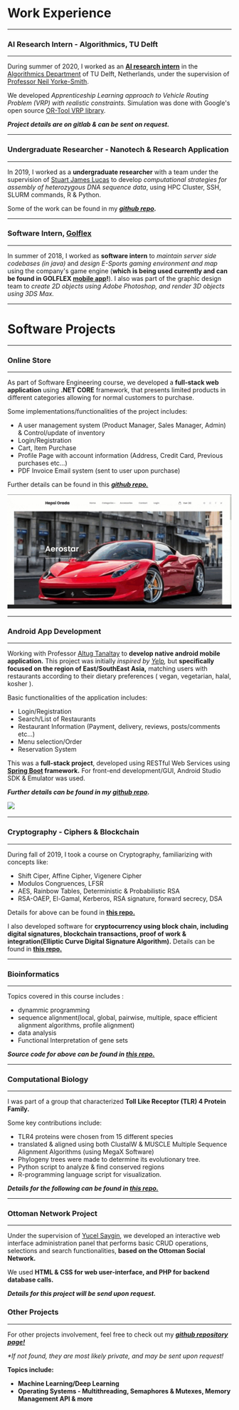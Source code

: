 # Work Experience

---
### AI Research Intern - Algorithmics, TU Delft
---
During summer of 2020, I worked as an **[AI research intern](http://homepage.tudelft.nl/0p6y8/team.html)** in the [Algorithmics Department](https://www.tudelft.nl/ewi/over-de-faculteit/afdelingen/software-technology/algorithmics) of TU Delft, Netherlands, under the supervision of [Professor Neil Yorke-Smith](http://homepage.tudelft.nl/0p6y8/).

We developed _Apprenticeship Learning approach to Vehicle Routing Problem (VRP) with realistic constraints._ Simulation was done with Google's open source [OR-Tool VRP library](https://developers.google.com/optimization/routing). 

**_Project details are on gitlab & can be sent on request._**

---
### Undergraduate Researcher - Nanotech & Research Application
---
In 2019, I worked as a **undergraduate researcher** with a team under the supervision of [Stuart James Lucas](http://myweb.sabanciuniv.edu/slucas/) to develop _computational strategies for assembly of heterozygous DNA sequence data_, using HPC Cluster, SSH, SLURM commands, R & Python. 

Some of the work can be found in my **_[github repo](https://github.com/samuelleeplus/researchApplication_PURE)._**

---
### Software Intern, [Golflex](http://www.golflex.co.kr/en.html)
---
In summer of 2018, I worked as **software intern** to _maintain server side codebases (in java)_ and _design E-Sports gaming environment and map_ using the company's game engine (**which is being used currently and can be found in GOLFLEX [mobile app](https://play.google.com/store/apps/details?id=com.golflex.mobile&hl=en&gl=US)!**). I also was part of the graphic design team to _create 2D objects using Adobe Photoshop, and render 3D objects using 3DS Max._ 

---


# Software Projects
---
### Online Store 
---
As part of Software Engineering course, we developed a **full-stack web application** using **.NET CORE** framework, that presents limited products in different categories allowing for normal customers to purchase.

Some implementations/functionalities of the project includes: 

- A user management system (Product Manager, Sales Manager, Admin) & Control/update of inventory
- Login/Registration
- Cart, Item Purchase
- Profile Page with account information (Address, Credit Card, Previous purchases etc...)
- PDF Invoice Email system (sent to user upon purchase)

Further details can be found in this **_[github repo.](https://github.com/samuelleeplus/onlineStore)_**

![](https://github.com/samuelleeplus/onlineStore/blob/30d26b2517f6619cb12c05a1d4064e0bf6d821aa/sample/sampleImage.jpg)

---
### Android App Development
---

Working with Professor [Altug Tanaltay](https://tr.linkedin.com/in/altug-tanaltay-590854a) to **develop native android mobile application.** This project was initially _inspired by [Yelp](https://www.yelp.com/),_ but **specifically focused on the region of East/SouthEast Asia,** matching users with restaurants according to their dietary preferences ( vegan, vegetarian, halal, kosher ). 

Basic functionalities of the application includes:
- Login/Registration
- Search/List of Restaurants
- Restaurant Information (Payment, delivery, reviews, posts/comments etc...) 
- Menu selection/Order
- Reservation System


This was a **full-stack project**, developed using RESTful Web Services using **[Spring Boot](https://spring.io/projects/spring-boot) framework.** For front-end development/GUI, Android Studio SDK & Emulator was used. 

**_Further details can be found in my [github repo](https://github.com/samuelleeplus/androidApplication)._**


![](https://github.com/samuelleeplus/androidApp/blob/a054749716e9952ee0632d76444c6404c9e6af94/pictures/recyclerView.png)

---
### Cryptography - Ciphers & Blockchain
---
During fall of 2019, I took a course on Cryptography, familiarizing with concepts like:
- Shift Ciper, Affine Cipher, Vigenere Cipher 
- Modulos Congruences, LFSR
- AES, Rainbow Tables, Deterministic & Probabilistic RSA
- RSA-OAEP, El-Gamal, Kerberos, RSA signature, forward secrecy, DSA

Details for above can be found in **[this repo.](https://github.com/samuelleeplus/cryptography)**


I also developed software for **cryptocurrency using block chain, including digital signatures, blockchain transactions, proof of work & integration(Elliptic Curve Digital Signature Algorithm).** Details can be found in **[this repo.](https://github.com/samuelleeplus/cryptography/tree/master/Implementing%20Cryptographic%20Primitive%20for%20BlockChain)**

---
### Bioinformatics 
---
Topics covered in this course includes :

- dynammic programming
- sequence alignment(local, global, pairwise, multiple, space efficient alignment algorithms, profile alignment)
- data analysis 
- Functional Interpretation of gene sets

**_Source code for above can be found in [this repo.](https://github.com/samuelleeplus/bioinformatics)_**

---
### Computational Biology 
---
I was part of a group that characterized **Toll Like Receptor (TLR) 4 Protein Family.** 

Some key contributions include: 
- TLR4 proteins were chosen from 15 different species 
- translated & aligned using both ClustalW & MUSCLE Multiple Sequence Alignment Algorithms (using MegaX Software)
- Phylogeny trees were made to determine its evolutionary tree.
- Python script to analyze & find conserved regions
- R-programming language script for visualization. 

**_Details for the following can be found in [this repo.](https://github.com/samuelleeplus/ens210-ComputationalBiology/tree/master/TLR4%20Protein%20Project)_**

---
### Ottoman Network Project
---
Under the supervision of [Yucel Saygin](http://sentilab.sabanciuniv.edu/people/), we developed an interactive web interface administration panel that performs basic CRUD operations, selections and search functionalities, **based on the Ottoman Social Network.**

We used **HTML & CSS for web user-interface, and PHP for backend database calls.**

**_Details for this project will be send upon request._**


### Other Projects
---
For other projects involvement, feel free to check out my **_[github repository page!](https://github.com/samuelleeplus?tab=repositories)_**

_*If not found, they are most likely private, and may be sent upon request!_

**Topics include:** 
- **Machine Learning/Deep Learning**
- **Operating Systems - Multithreading, Semaphores & Mutexes, Memory Management API & more**

